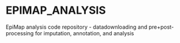 # EPIMAP_ANALYSIS

EpiMap analysis code repository - datadownloading and pre+post-processing for imputation, annotation, and analysis

